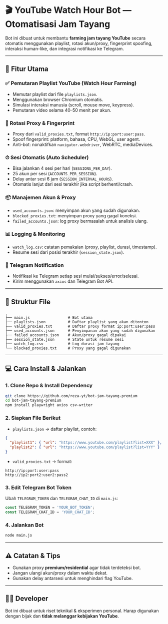# 🎬 YouTube Watch Hour Bot — Otomatisasi Jam Tayang

Bot ini dibuat untuk membantu **farming jam tayang YouTube** secara otomatis menggunakan playlist, rotasi akun/proxy, fingerprint spoofing, interaksi human-like, dan integrasi notifikasi ke Telegram.

---

## 🚀 Fitur Utama

### ✅ Pemutaran Playlist YouTube (Watch Hour Farming)
- Memutar playlist dari file `playlists.json`.
- Menggunakan browser Chromium otomatis.
- Simulasi interaksi manusia (scroll, mouse move, keypress).
- Pemutaran video selama 40–50 menit per akun.

### 🔄 Rotasi Proxy & Fingerprint
- Proxy dari `valid_proxies.txt`, format `http://ip:port:user:pass`.
- Spoof fingerprint: platform, bahasa, CPU, WebGL, user agent.
- Anti-bot: nonaktifkan `navigator.webdriver`, WebRTC, mediaDevices.

### ⏱ Sesi Otomatis (Auto Scheduler)
- Bisa jalankan 4 sesi per hari (`SESSIONS_PER_DAY`).
- 25 akun per sesi (`ACCOUNTS_PER_SESSION`).
- Delay antar sesi 6 jam (`SESSION_INTERVAL_HOURS`).
- Otomatis lanjut dari sesi terakhir jika script berhenti/crash.

### 📦 Manajemen Akun & Proxy
- `used_accounts.json`: menyimpan akun yang sudah digunakan.
- `blocked_proxies.txt`: menyimpan proxy yang gagal koneksi.
- `failed_accounts.json`: log proxy bermasalah untuk analisis ulang.

### 📊 Logging & Monitoring
- `watch_log.csv`: catatan pemakaian (proxy, playlist, durasi, timestamp).
- Resume sesi dari posisi terakhir (`session_state.json`).

### 📲 Telegram Notification
- Notifikasi ke Telegram setiap sesi mulai/sukses/error/selesai.
- Kirim menggunakan `axios` dan Telegram Bot API.

---

## 🧰 Struktur File

```
.
├── main.js                 # Bot utama
├── playlists.json          # Daftar playlist yang akan ditonton
├── valid_proxies.txt       # Daftar proxy format ip:port:user:pass
├── used_accounts.json      # Penyimpanan akun yang sudah digunakan
├── failed_accounts.json    # Akun/proxy gagal dipakai
├── session_state.json      # State untuk resume sesi
├── watch_log.csv           # Log durasi jam tayang
└── blocked_proxies.txt     # Proxy yang gagal digunakan
```

---

## 💻 Cara Install & Jalankan

### 1. Clone Repo & Install Dependency
```bash
git clone https://github.com/reza-yt/bot-jam-tayang-premium
cd bot-jam-tayang-premium
npm install playwright axios csv-writer
```

### 2. Siapkan File Berikut
- `playlists.json` → daftar playlist, contoh:
```json
{
  "playlist1": { "url": "https://www.youtube.com/playlist?list=XXX" },
  "playlist2": { "url": "https://www.youtube.com/playlist?list=YYY" }
}
```

- `valid_proxies.txt` → format:
```
http://ip:port:user:pass
http://ip2:port2:user2:pass2
```

### 3. Edit Telegram Bot Token
Ubah `TELEGRAM_TOKEN` dan `TELEGRAM_CHAT_ID` di `main.js`:
```js
const TELEGRAM_TOKEN = 'YOUR_BOT_TOKEN';
const TELEGRAM_CHAT_ID = 'YOUR_CHAT_ID';
```

### 4. Jalankan Bot
```bash
node main.js
```

---

## ⚠️ Catatan & Tips
- Gunakan proxy **premium/residential** agar tidak terdeteksi bot.
- Jangan ulangi akun/proxy dalam waktu dekat.
- Gunakan delay antarsesi untuk menghindari flag YouTube.

---

## 👨‍💻 Developer
Bot ini dibuat untuk riset teknikal & eksperimen personal. Harap digunakan dengan bijak dan **tidak melanggar kebijakan YouTube**.
